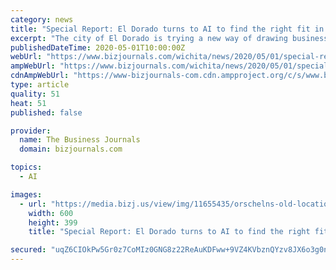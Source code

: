 ```yaml
---
category: news
title: "Special Report: El Dorado turns to AI to find the right fit in economic development"
excerpt: "The city of El Dorado is trying a new way of drawing business to town. It's all about identifying strengths and eliminating wide recruitment that may not lead to anything but frustration. The city and its economic-development entity,"
publishedDateTime: 2020-05-01T10:00:00Z
webUrl: "https://www.bizjournals.com/wichita/news/2020/05/01/special-report-el-dorado-turns-to-ai-to-find-the.html"
ampWebUrl: "https://www.bizjournals.com/wichita/news/2020/05/01/special-report-el-dorado-turns-to-ai-to-find-the.amp.html"
cdnAmpWebUrl: "https://www-bizjournals-com.cdn.ampproject.org/c/s/www.bizjournals.com/wichita/news/2020/05/01/special-report-el-dorado-turns-to-ai-to-find-the.amp.html"
type: article
quality: 51
heat: 51
published: false

provider:
  name: The Business Journals
  domain: bizjournals.com

topics:
  - AI

images:
  - url: "https://media.bizj.us/view/img/11655435/orschelns-old-location*600xx3008-2005-0-2.jpg"
    width: 600
    height: 399
    title: "Special Report: El Dorado turns to AI to find the right fit in economic development"

secured: "uqZ6CIOkPw5Gr0z7CoMIz0GNG8z22ReAuKDFww+9VZ4KVbznQYzv8JX6o3g0n9bjwajmC9PQhqMULoKvC3UkYwI1o0nMdFthZ7HO5uMseS5G/aKd+SIH4dk+epAb6TN/TMxW2A0rtYRO9SH5HYIzAYyr61K+EGpp9nfqgWGrhUSFwVcvgJRJzmtCrXFoVX50LI2VuyYeBdft/DsF+WFBMh5H4sYGu/hl4dc52e7WtIeKNoSoWNAJTg2A3CYGXLFqIEaPESsIuzPNSzrWiePFuLel9F6PxAKOwsvZ5jNL5BOxE1KIXC/J6LLiR9BTiUXw;BOxTj6Cg7yBKa2bamlCsDg=="
---
```


